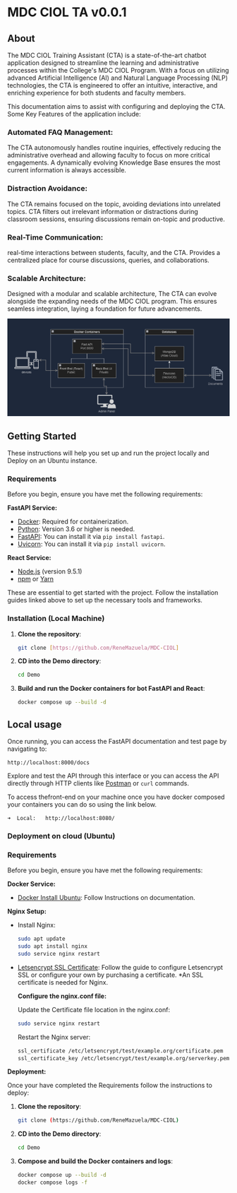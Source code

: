 # MDC CIOL TA v0.0.1

## About

The MDC CIOL Training Assistant (CTA) is a state-of-the-art chatbot application designed to streamline the learning and administrative processes within the College's MDC CIOL Program. With a focus on utilizing advanced Artificial Intelligence (AI) and Natural Language Processing (NLP) technologies, the CTA is engineered to offer an intuitive, interactive, and enriching experience for both students and faculty members.

This documentation aims to assist with configuring and deploying the CTA. Some Key Features of the application include:

### Automated FAQ Management:

The CTA autonomously handles routine inquiries, effectively reducing the administrative overhead and allowing faculty to focus on more critical engagements.
A dynamically evolving Knowledge Base ensures the most current information is always accessible.

### Distraction Avoidance:

The CTA remains focused on the topic, avoiding deviations into unrelated topics. CTA filters out irrelevant information or distractions during classroom sessions, ensuring discussions remain on-topic and productive.

### Real-Time Communication:

real-time interactions between students, faculty, and the CTA. Provides a centralized place for course discussions, queries, and collaborations.

### Scalable Architecture:

Designed with a modular and scalable architecture, The CTA can evolve alongside the expanding needs of the MDC CIOL program.
This ensures seamless integration, laying a foundation for future advancements.



![Architecture](documents/Layout.png)

## Getting Started

These instructions will help you set up and run the project locally and Deploy on an Ubuntu instance.

### Requirements

Before you begin, ensure you have met the following requirements:

**FastAPI Service:**
- [Docker](https://www.docker.com/get-started): Required for containerization.
- [Python](https://www.python.org/downloads/): Version 3.6 or higher is needed.
- [FastAPI](https://fastapi.tiangolo.com/): You can install it via `pip install fastapi`.
- [Uvicorn](https://www.uvicorn.org/): You can install it via `pip install uvicorn`.

**React Service:**

- [Node.js](https://nodejs.org) (version 9.5.1)
- [npm](https://www.npmjs.com) or [Yarn](https://yarnpkg.com) 

These are essential to get started with the project. Follow the installation guides linked above to set up the necessary tools and frameworks.

### Installation (Local Machine)

1. **Clone the repository**:

   ```bash
   git clone [https://github.com/ReneMazuela/MDC-CIOL]
   ```

2. **CD into the Demo directory**:

   ```bash
   cd Demo
   ```


3. **Build and run the Docker containers for bot FastAPI and React**:

   ```bash
   docker compose up --build -d
   ```
## Local usage

Once running, you can access the FastAPI documentation and test page by navigating to:

```
http://localhost:8000/docs
```

Explore and test the API through this interface or you can access the API directly through HTTP clients like [Postman](https://www.postman.com/) or `curl` commands.

To access thefront-end on your machine once you have docker composed your containers you can do so using the link below.

```
➜  Local:   http://localhost:8080/
```
### Deployment on cloud (Ubuntu)

### Requirements

Before you begin, ensure you have met the following requirements:

**Docker Service:**
- [Docker Install Ubuntu](https://docs.docker.com/engine/install/ubuntu/): Follow Instructions on documentation.

**Nginx Setup:**

- Install Nginx: 
   ```bash
   sudo apt update
   sudo apt install nginx
   sudo service nginx restart
   ```
- [Letsencrypt SSL Certificate](https://lakin-mohapatra.medium.com/generate-lets-encrypt-free-wildcard-certificate-on-ubuntu-18-dcf26f458e13):
   Follow the guide to configure Letsencrypt SSL or configure your own by       purchasing a certificate. *An SSL certificate is needed for Nginx.

  **Configure the nginx.conf file:**
  
  Update the Certificate file location in the nginx.conf:
   ```bash
   sudo service nginx restart
   ```
  Restart the Nginx server:
   ```bash
   ssl_certificate /etc/letsencrypt/test/example.org/certificate.pem
   ssl_certificate_key /etc/letsencrypt/test/example.org/serverkey.pem
   ```
**Deployment:**

Once your have completed the Requirements follow the instructions to deploy:

1. **Clone the repository**:

   ```bash
   git clone (https://github.com/ReneMazuela/MDC-CIOL)
   ```


3. **CD into the Demo directory**:

   ```bash
   cd Demo
   ```


4. **Compose and build the Docker containers and logs**:

   ```bash
   docker compose up --build -d
   docker compose logs -f
   ```
